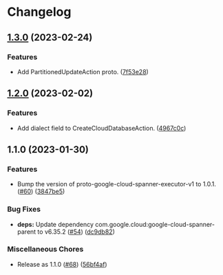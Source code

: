 # Changelog

## [1.3.0](https://github.com/googleapis/cndb-client-testing-protos/compare/v1.2.0...v1.3.0) (2023-02-24)


### Features

* Add PartitionedUpdateAction proto. ([7f53e28](https://github.com/googleapis/cndb-client-testing-protos/commit/7f53e2811927469b6d8ce4276a2024bdcbfab9d0))

## [1.2.0](https://github.com/googleapis/cndb-client-testing-protos/compare/v1.1.0...v1.2.0) (2023-02-02)


### Features

* Add dialect field to CreateCloudDatabaseAction. ([4967c0c](https://github.com/googleapis/cndb-client-testing-protos/commit/4967c0c1266199550b48685c95732ab0ae302a59))

## 1.1.0 (2023-01-30)


### Features

* Bump the version of proto-google-cloud-spanner-executor-v1 to 1.0.1. ([#60](https://github.com/googleapis/cndb-client-testing-protos/issues/60)) ([3847be5](https://github.com/googleapis/cndb-client-testing-protos/commit/3847be58380eae4795db88c80a7b22421ae225e2))


### Bug Fixes

* **deps:** Update dependency com.google.cloud:google-cloud-spanner-parent to v6.35.2 ([#54](https://github.com/googleapis/cndb-client-testing-protos/issues/54)) ([dc9db82](https://github.com/googleapis/cndb-client-testing-protos/commit/dc9db822f68a48d466b81af1621d6ac409ecaa54))


### Miscellaneous Chores

* Release as 1.1.0 ([#68](https://github.com/googleapis/cndb-client-testing-protos/issues/68)) ([56bf4af](https://github.com/googleapis/cndb-client-testing-protos/commit/56bf4af38f23b23f8a7439fcd89aea2261c5cb3f))
